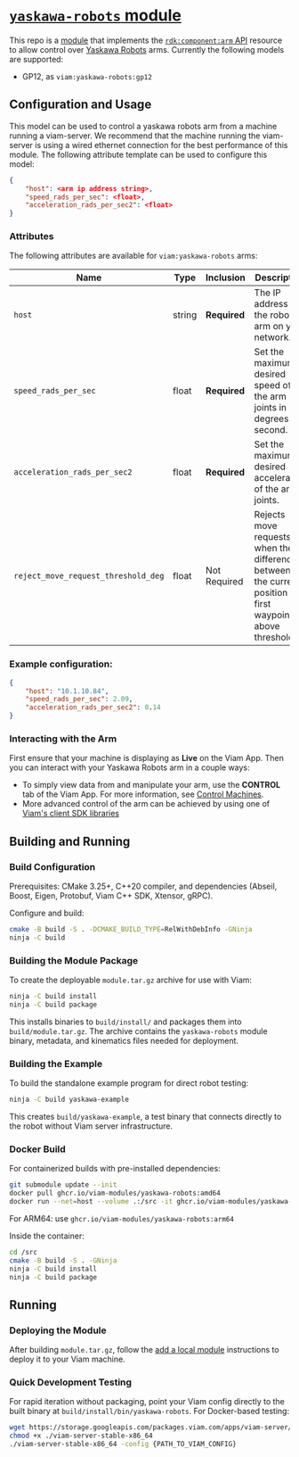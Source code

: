 # [`yaskawa-robots` module](https://app.viam.com/module/viam/yaskawa-robots)

This repo is a [module](https://docs.viam.com/registry/#modular-resources) that implements the [`rdk:component:arm` API](https://docs.viam.com/components/arm/) resource to allow control over [Yaskawa Robots](https://www.yaskawa.com/) arms. Currently the following models are supported:

- GP12, as `viam:yaskawa-robots:gp12`

## Configuration and Usage

This model can be used to control a yaskawa robots arm from a machine running a viam-server. We recommend that the machine running the viam-server is using a wired ethernet connection for the best performance of this module. The following attribute template can be used to configure this model:

```json
{
    "host": <arm ip address string>,
    "speed_rads_per_sec": <float>,
    "acceleration_rads_per_sec2": <float>
}
```

### Attributes

The following attributes are available for `viam:yaskawa-robots` arms:

| Name | Type | Inclusion | Description |
| ---- | ---- | --------- | ----------- |
| `host` | string | **Required** | The IP address of the robot arm on your network. |
| `speed_rads_per_sec` | float | **Required** | Set the maximum desired speed of the arm joints in degrees per second. |
| `acceleration_rads_per_sec2` | float | **Required** | Set the maximum desired acceleration of the arm joints. |
| `reject_move_request_threshold_deg` | float | Not Required | Rejects move requests when the difference between the current position and first waypoint is above threshold |

### Example configuration:
```json
{
    "host": "10.1.10.84",
    "speed_rads_per_sec": 2.09,
    "acceleration_rads_per_sec2": 0.14
}
```
### Interacting with the Arm
First ensure that your machine is displaying as **Live** on the Viam App. Then you can interact with your Yaskawa Robots arm in a couple ways:
- To simply view data from and manipulate your arm, use the **CONTROL** tab of the Viam App.
For more information, see [Control Machines](https://docs.viam.com/fleet/control/).
- More advanced control of the arm can be achieved by using one of [Viam's client SDK libraries](https://docs.viam.com/components/arm/#control-your-arm-with-viams-client-sdk-libraries)

## Building and Running

### Build Configuration

Prerequisites: CMake 3.25+, C++20 compiler, and dependencies (Abseil, Boost, Eigen, Protobuf, Viam C++ SDK, Xtensor, gRPC).

Configure and build:
```bash
cmake -B build -S . -DCMAKE_BUILD_TYPE=RelWithDebInfo -GNinja
ninja -C build
```

### Building the Module Package

To create the deployable `module.tar.gz` archive for use with Viam:

```bash
ninja -C build install
ninja -C build package
```

This installs binaries to `build/install/` and packages them into `build/module.tar.gz`. The archive contains the `yaskawa-robots` module binary, metadata, and kinematics files needed for deployment.

### Building the Example

To build the standalone example program for direct robot testing:

```bash
ninja -C build yaskawa-example
```

This creates `build/yaskawa-example`, a test binary that connects directly to the robot without Viam server infrastructure.

### Docker Build

For containerized builds with pre-installed dependencies:

```bash
git submodule update --init
docker pull ghcr.io/viam-modules/yaskawa-robots:amd64
docker run --net=host --volume .:/src -it ghcr.io/viam-modules/yaskawa-robots:amd64
```

For ARM64: use `ghcr.io/viam-modules/yaskawa-robots:arm64`

Inside the container:
```bash
cd /src
cmake -B build -S . -GNinja
ninja -C build install
ninja -C build package
```

## Running

### Deploying the Module

After building `module.tar.gz`, follow the [add a local module](https://docs.viam.com/registry/configure/#add-a-local-module) instructions to deploy it to your Viam machine.

### Quick Development Testing

For rapid iteration without packaging, point your Viam config directly to the built binary at `build/install/bin/yaskawa-robots`. For Docker-based testing:

```bash
wget https://storage.googleapis.com/packages.viam.com/apps/viam-server/viam-server-stable-x86_64
chmod +x ./viam-server-stable-x86_64
./viam-server-stable-x86_64 -config {PATH_TO_VIAM_CONFIG}
```
